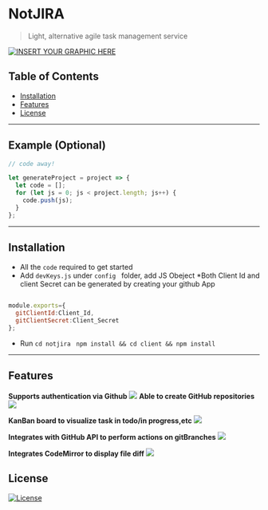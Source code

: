 
# NotJIRA

> Light, alternative agile task management service



[![INSERT YOUR GRAPHIC HERE](https://user-images.githubusercontent.com/32422811/71782256-2fb9be00-2fa6-11ea-93a4-8f361fd67cc5.png)]()



 
## Table of Contents 


- [Installation](#installation)
- [Features](#features)
- [License](#license)
---

## Example (Optional)

```javascript
// code away!

let generateProject = project => {
  let code = [];
  for (let js = 0; js < project.length; js++) {
    code.push(js);
  }
};
```

---

## Installation

- All the `code` required to get started
- Add `devKeys.js` under `config ` folder, add JS Obeject 
  *Both Client Id and client Secret can be generated by creating your github App
 ```javascript 
     
module.exports={
   gitClientId:Client_Id,
   gitClientSecret:Client_Secret
};
 ```
-   Run
   `cd notjira `
 `npm install && cd client && npm install`
---

## Features

**Supports authentication via Github**
![](https://user-images.githubusercontent.com/32422811/71834876-416e9480-307e-11ea-9b20-890e684e5586.gif)
**Able to create GitHub repositories**
 ![](https://user-images.githubusercontent.com/32422811/71835091-be017300-307e-11ea-997a-a17328ac94d7.gif)
 
 **KanBan board to visualize task in todo/in progress,etc**
![](https://user-images.githubusercontent.com/32422811/71835352-48e26d80-307f-11ea-90d6-8301f4e56692.gif)

**Integrates with GitHub API to perform actions on gitBranches**
![](https://user-images.githubusercontent.com/32422811/71835943-dc686e00-3080-11ea-98c8-0dbf361b7565.gif)

**Integrates CodeMirror to display file diff**
![](https://user-images.githubusercontent.com/32422811/71835790-6e23ab80-3080-11ea-9678-34015dffc766.gif)


## License

[![License](http://img.shields.io/:license-mit-blue.svg?style=flat-square)](http://badges.mit-license.org)

 
